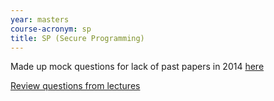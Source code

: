 ```yaml
---
year: masters
course-acronym: sp
title: SP (Secure Programming)
---
```


Made up mock questions for lack of past papers in 2014 [here](https://docs.google.com/document/d/19qfL-anoHmpRnkZNEjPoafT18Dhgl4vbamfUh9VoeIU/edit)

[Review questions from lectures](http://docs.google.com/document/d/11geePjMOBYPITqxGDDhBh1Mrv2zUBCocv1Wm_OlxpFM/edit?pli=1)
